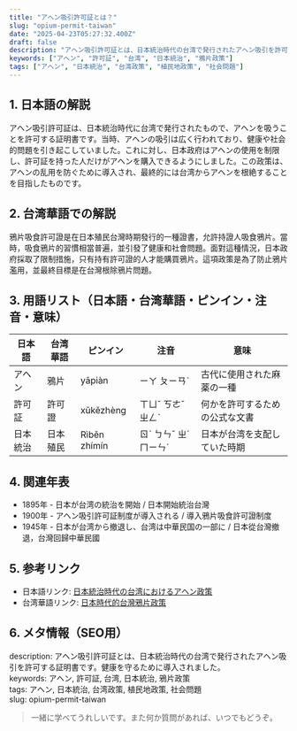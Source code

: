 ```yaml
---
title: "アヘン吸引許可証とは？"
slug: "opium-permit-taiwan"
date: "2025-04-23T05:27:32.400Z"
draft: false
description: "アヘン吸引許可証とは、日本統治時代の台湾で発行されたアヘン吸引を許可する証明書です。健康を守るために導入されました。"
keywords: ["アヘン", "許可証", "台湾", "日本統治", "鴉片政策"]
tags: ["アヘン", "日本統治", "台湾政策", "植民地政策", "社会問題"]
---
```


## 1. 日本語の解説
アヘン吸引許可証は、日本統治時代に台湾で発行されたもので、アヘンを吸うことを許可する証明書です。当時、アヘンの吸引は広く行われており、健康や社会的問題を引き起こしていました。これに対し、日本政府はアヘンの使用を制限し、許可証を持った人だけがアヘンを購入できるようにしました。この政策は、アヘンの乱用を防ぐために導入され、最終的には台湾からアヘンを根絶することを目指したものです。

## 2. 台湾華語での解説  
鴉片吸食許可證是在日本殖民台灣時期發行的一種證書，允許持證人吸食鴉片。當時，吸食鴉片的習慣相當普遍，並引發了健康和社會問題。面對這種情況，日本政府採取了限制措施，只有持有許可證的人才能購買鴉片。這項政策是為了防止鴉片濫用，並最終目標是在台灣根除鴉片問題。

## 3. 用語リスト（日本語・台湾華語・ピンイン・注音・意味）

| 日本語   | 台湾華語         | ピンイン         | 注音       | 意味                       |
|--------|--------------|---------------|----------|--------------------------|
| アヘン   | 鴉片          | yāpiàn         | ㄧㄚ ㄆㄧㄢˋ  | 古代に使用された麻薬の一種       |
| 許可証   | 許可證        | xǔkězhèng     | ㄒㄩˇ ㄎㄜˇ ㄓㄥˋ | 何かを許可するための公式な文書  |
| 日本統治 | 日本殖民       | Rìběn zhímín  | ㄖˋ ㄅㄣˇ ㄓˊ ㄇㄧㄣˊ | 日本が台湾を支配していた時期      |

## 4. 関連年表
- 1895年 - 日本が台湾の統治を開始 / 日本開始統治台灣
- 1900年 - アヘン吸引許可証制度が導入される / 導入鴉片吸食許可證制度
- 1945年 - 日本が台湾から撤退し、台湾は中華民国の一部に / 日本從台灣撤退，台灣回歸中華民國

## 5. 参考リンク  
- 日本語リンク: [日本統治時代の台湾におけるアヘン政策](https://www.ndl.go.jp/ja/)  
- 台湾華語リンク: [日本時代的台灣鴉片政策](https://www.npm.gov.tw/)  

## 6. メタ情報（SEO用）

description: アヘン吸引許可証とは、日本統治時代の台湾で発行されたアヘン吸引を許可する証明書です。健康を守るために導入されました。  
keywords: アヘン, 許可証, 台湾, 日本統治, 鴉片政策  
tags: アヘン, 日本統治, 台湾政策, 植民地政策, 社会問題  
slug: opium-permit-taiwan  

>一緒に学べてうれしいです。また何か質問があれば、いつでもどうぞ。